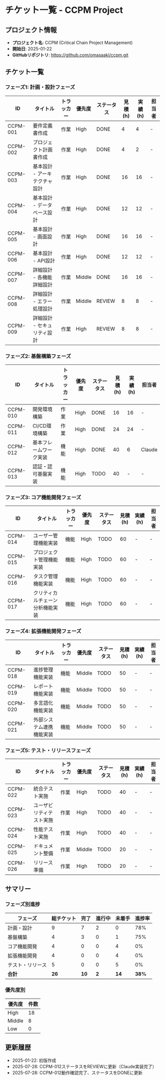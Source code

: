 # チケット一覧 - CCPM Project

## プロジェクト情報
- **プロジェクト名**: CCPM (Critical Chain Project Management)
- **開始日**: 2025-01-22
- **GitHubリポジトリ**: https://github.com/omasaaki/ccpm.git

## チケット一覧

### フェーズ1: 計画・設計フェーズ

| ID | タイトル | トラッカー | 優先度 | ステータス | 見積(h) | 実績(h) | 担当者 |
|----|---------|-----------|--------|-----------|---------|---------|--------|
| CCPM-001 | 要件定義書作成 | 作業 | High | DONE | 4 | 4 | - |
| CCPM-002 | プロジェクト計画書作成 | 作業 | High | DONE | 4 | 2 | - |
| CCPM-003 | 基本設計 - アーキテクチャ設計 | 作業 | High | DONE | 16 | 16 | - |
| CCPM-004 | 基本設計 - データベース設計 | 作業 | High | DONE | 12 | 12 | - |
| CCPM-005 | 基本設計 - 画面設計 | 作業 | High | DONE | 16 | 16 | - |
| CCPM-006 | 基本設計 - API設計 | 作業 | High | DONE | 12 | 12 | - |
| CCPM-007 | 詳細設計 - 各機能詳細設計 | 作業 | Middle | DONE | 16 | 16 | - |
| CCPM-008 | 詳細設計 - エラー処理設計 | 作業 | Middle | REVIEW | 8 | 8 | - |
| CCPM-009 | 詳細設計 - セキュリティ設計 | 作業 | High | REVIEW | 8 | 8 | - |

### フェーズ2: 基盤構築フェーズ

| ID | タイトル | トラッカー | 優先度 | ステータス | 見積(h) | 実績(h) | 担当者 |
|----|---------|-----------|--------|-----------|---------|---------|--------|
| CCPM-010 | 開発環境構築 | 作業 | High | DONE | 16 | 16 | - |
| CCPM-011 | CI/CD環境構築 | 作業 | High | DONE | 24 | 24 | - |
| CCPM-012 | 基本フレームワーク実装 | 機能 | High | DONE | 40 | 6 | Claude |
| CCPM-013 | 認証・認可基盤実装 | 機能 | High | TODO | 40 | - | - |

### フェーズ3: コア機能開発フェーズ

| ID | タイトル | トラッカー | 優先度 | ステータス | 見積(h) | 実績(h) | 担当者 |
|----|---------|-----------|--------|-----------|---------|---------|--------|
| CCPM-014 | ユーザー管理機能実装 | 機能 | High | TODO | 60 | - | - |
| CCPM-015 | プロジェクト管理機能実装 | 機能 | High | TODO | 60 | - | - |
| CCPM-016 | タスク管理機能実装 | 機能 | High | TODO | 60 | - | - |
| CCPM-017 | クリティカルチェーン分析機能実装 | 機能 | High | TODO | 60 | - | - |

### フェーズ4: 拡張機能開発フェーズ

| ID | タイトル | トラッカー | 優先度 | ステータス | 見積(h) | 実績(h) | 担当者 |
|----|---------|-----------|--------|-----------|---------|---------|--------|
| CCPM-018 | 進捗管理機能実装 | 機能 | Middle | TODO | 50 | - | - |
| CCPM-019 | レポート機能実装 | 機能 | Middle | TODO | 50 | - | - |
| CCPM-020 | 多言語化機能実装 | 機能 | Middle | TODO | 50 | - | - |
| CCPM-021 | 外部システム連携機能実装 | 機能 | Middle | TODO | 50 | - | - |

### フェーズ5: テスト・リリースフェーズ

| ID | タイトル | トラッカー | 優先度 | ステータス | 見積(h) | 実績(h) | 担当者 |
|----|---------|-----------|--------|-----------|---------|---------|--------|
| CCPM-022 | 統合テスト実施 | 作業 | High | TODO | 40 | - | - |
| CCPM-023 | ユーザビリティテスト実施 | 作業 | High | TODO | 40 | - | - |
| CCPM-024 | 性能テスト実施 | 作業 | High | TODO | 40 | - | - |
| CCPM-025 | ドキュメント整備 | 作業 | Middle | TODO | 20 | - | - |
| CCPM-026 | リリース準備 | 作業 | High | TODO | 20 | - | - |

## サマリー

### フェーズ別進捗
| フェーズ | 総チケット | 完了 | 進行中 | 未着手 | 進捗率 |
|---------|-----------|------|--------|---------|--------|
| 計画・設計 | 9 | 7 | 2 | 0 | 78% |
| 基盤構築 | 4 | 3 | 0 | 1 | 75% |
| コア機能開発 | 4 | 0 | 0 | 4 | 0% |
| 拡張機能開発 | 4 | 0 | 0 | 4 | 0% |
| テスト・リリース | 5 | 0 | 0 | 5 | 0% |
| **合計** | **26** | **10** | **2** | **14** | **38%** |

### 優先度別
| 優先度 | 件数 |
|--------|------|
| High | 18 |
| Middle | 8 |
| Low | 0 |

## 更新履歴
- 2025-01-22: 初版作成
- 2025-07-28: CCPM-012ステータスをREVIEWに更新（Claude実装完了）
- 2025-07-28: CCPM-012動作確認完了、ステータスをDONEに更新